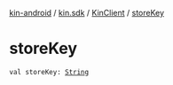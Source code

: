 [kin-android](../../index.md) / [kin.sdk](../index.md) / [KinClient](index.md) / [storeKey](./store-key.md)

# storeKey

`val storeKey: `[`String`](https://kotlinlang.org/api/latest/jvm/stdlib/kotlin/-string/index.html)
